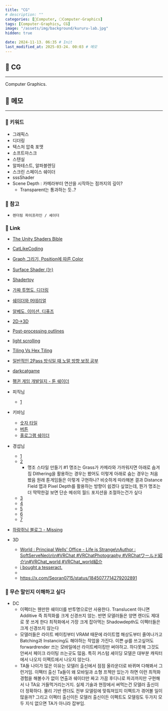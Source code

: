 ```yaml
---
title: "CG"
# description: ""
categories: [💫Computer, 🌕Computer-Graphics]
tags: [Computer-Graphics, CG]
image: "/assets/img/background/kururu-lab.jpg"
hidden: true

date: 2024-11-13. 06:35 # Init
last_modified_at: 2025-03-24. 00:03 # 메모
---
```


## 💫 CG

---

Computer Graphics.  

## 💫 메모

---

### 🫧 키워드

- 그래픽스
- 디더링
- 텍스처 압축 포맷
- 소프트마스크
- 스텐실
- 알파테스트, 알파블렌딩
- 스크린 스페이스 쉐이더
- sssShader
- Scene Depth : 카메라부터 연산을 시작하는 점까지의 깊이?
  - Transparent는 통과하는 듯..?

### 🫧 참고

- `렌더링 파이프라인 / 셰이더`

### 🫧 Link

- [The Unity Shaders Bible](https://learn.jettelly.com/unity-shader-bible/#buy-now)
- [CatLikeCoding](https://catlikecoding.com/)
- [Graph 그리기, Position에 따른 Color](https://catlikecoding.com/unity/tutorials/basics/building-a-graph/)
- [Surface Shader (눈)](https://blog.naver.com/PostView.naver?blogId=plasticbag0&logNo=221439156276&parentCategoryNo=&categoryNo=45&viewDate=&isShowPopularPosts=false&from=postView)
- [Shadertoy](https://www.shadertoy.com/)
- [가짜 투명도, 디더링](https://gall.dcinside.com/mgallery/board/view/?id=game_dev&no=117790&page=1)
- [쉐이더와 머테리얼](https://gall.dcinside.com/mgallery/board/view/?id=game_dev&no=117952&exception_mode=recommend&page=1)
- [알베도, 이미션, 디퓨즈](https://m.blog.naver.com/sorang226/222940558803)
- [2D→3D](https://twitter.com/asidys230/status/1635799802100482049?s=20)
- [Post-processing outlines](https://twitter.com/TheMirzaBeig/status/1658643110409261056?s=20)
- [light scrolling](https://twitter.com/cmzw_/status/1655536784485527552?s=20)
- [Tiling Vs Hex Tiling](https://twitter.com/_kzr/status/1621052638723993600?s=20)
- [일반적인 2Pass 방식일 때 노말 방향 보정 공부](https://x.com/longlong_stone/status/1664844118491553793)
- [darkcatgame](https://darkcatgame.tistory.com/79)
- [펭귄 게임 개발일지 - 툰 쉐이더](https://gall.dcinside.com/mgallery/board/view?id=game_dev&no=126408)

- 피직님
  - [1](https://x.com/kimphysik/status/1781326314118754771)

- 키바님
  - [숫자 타일](https://x.com/kjh030529/status/1754052982621274570)
  - [버튼](https://x.com/kjh030529/status/1757252520051888242)
  - [홀로그램 쉐이더](https://twitter.com/kjh030529/status/1631561982842396677?s=20)

- 경섭님
  - [1](https://x.com/ryurud_n5/status/1822665541909434376)
  - [2](https://x.com/ryurud_n5/status/1820451843941745102)
    - 명조 스타일 만들기 #1 명조는 Grass가 카메라와 가까워지면 아래로 숨겨짐 Dithering을 활용하는 경우는 봤어도 이렇게 아래로 숨는 경우는 처음 봤음 원래 툰게임들은 이렇게 구현하나? 비슷하게 따라해본 결과 Distance Field 맵과 Pixel Depth를 활용하는 방향이 쉽겠다 싶었는데, 뭔가 명조는 더 딱딱한걸 보면 단순 메쉬의 월드 포지션을 조절하는건가 싶다
  - [3](https://x.com/ryurud_n5/status/1756354222159994889)
  - [4](https://x.com/ryurud_n5/status/1747572879464833498)
  - [5](https://x.com/ryurud_n5/status/1746504485915246713)
  - [6](https://x.com/ryurud_n5/status/1845474453024895215)
  - [7](https://x.com/ryurud_n5/status/1831341519913255228)

- [하람쥐님 블로그 - Missing](https://blog.naver.com/hram01/221489477514)

- 3D
  - [World   : Principal Wells' Office - Life is Strange\nAuthor : SoftServeNeo\n\n#VRChat #VRChatPhotography #VRChatワールド紹介\n#VRChat_world #VRChat_world紹介](https://x.com/CupitanVR/status/1865716497563427186)
  - [i bought a tesseract.](https://x.com/hamptonism/status/1891263459557281802)
  - [](https://x.com/TatsuyaBot/status/1894225734375555257)
  - <https://x.com/Seoran0715/status/1845077714279202891>

### 🫧 무슨 말인지 이해하고 싶다

- DC
  - 이펙터는 웬만한 쉐이더를 반투명으로만 사용한다. Translucent 아니면 Additive 즉 최적화를 크게 신경쓰지 않는. 반면 모델러들은 양면 렌더도 제대로 못 쓰게 한다 최적화에서 가장 크게 잡아먹는 Shadowdepth도 이펙터들은 크게 신경쓰지 않는다
  - 모델러들은 라이트 베이킹부터 VRAM 때문에 라이트맵 해상도부터 줄여나가고 Batching과 Instancing도 해야하는 작업을 가진다. 이쁜 gi를 쓰고싶어도 forwardrender 쓰는 모바일에선 라이트베이킹만 써야하고. 하다못해 그것도 안써서 페이크 라이팅 쓰는곳도 많음. 특히 커스텀 셰이딩 모델은 대부분 캐릭터에서 나오지 이펙트에서 나오지 않는다.
  - TA들 나이가 많은 이유는 모델러 출신에서 점점 올라운더로 바뀌며 다해봐서 그런거임. 이펙터 출신 Ta들이 왜 모바일과 소형 프젝만 있는가 하면 이런 최적화 경험을 해볼수가 없이 연출과 쉐이더만 짜고 가끔 후디니로 파괴까지만 구현해서 나 TA요 거들먹거리는거지. 실제 기술과 현장에서 써먹는건 모델러 출신이 더 정확하다. 물리 기반 렌더도 전부 모델링에 맞춰져있지 이펙트가 겪어볼 일이 많을까? 그리고 이펙터 출신이든 모델러 출신이든 이펙트도 모델링도 두가지 모두 지식 없으면 TA가 아니라 잡부임.
